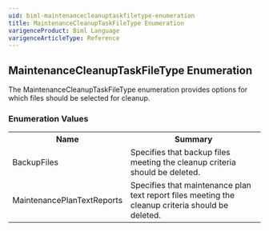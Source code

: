 ```yaml
---
uid: biml-maintenancecleanuptaskfiletype-enumeration
title: MaintenanceCleanupTaskFileType Enumeration
varigenceProduct: Biml Language
varigenceArticleType: Reference
---
```


## MaintenanceCleanupTaskFileType Enumeration<div class="LanguageSummary"><div class ="SummaryItem">The MaintenanceCleanupTaskFileType enumeration provides options for which files should be selected for cleanup.</div></div><div class="EnumValueGroup">### Enumeration Values<table id="EnumValue" class="MemberList"><tbody><tr><th class="MemberNameColumnHeader">Name</th><th class="MemberSummaryColumnHeader">Summary</th></tr><tr class="cd0"><td class="MemberName">BackupFiles</td><td class="MemberSummary"><div class ="SummaryItem">Specifies that backup files meeting the cleanup criteria should be deleted.</div> </td></tr><tr class="cd1"><td class="MemberName">MaintenancePlanTextReports</td><td class="MemberSummary"><div class ="SummaryItem">Specifies that maintenance plan text report files meeting the cleanup criteria should be deleted.</div> </td></tr></tbody></table></div>